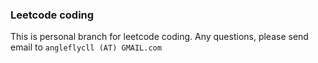 ### Leetcode coding

This is personal branch for leetcode coding. Any questions, please send email to `angleflycll (AT) GMAIL.com`
